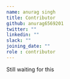 ```yaml
---
name: anurag singh
title: Contributor
github: anurag6569201
twitter: ""
linkedin: ""
slack: ""
joining_date: ""
role : contributor
---
```


Still waiting for this
